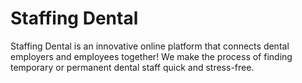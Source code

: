 # Staffing Dental 

Staffing Dental is an innovative online platform
that connects dental employers and employees together!
We make the process of finding temporary or permanent dental staff quick and stress-free.

